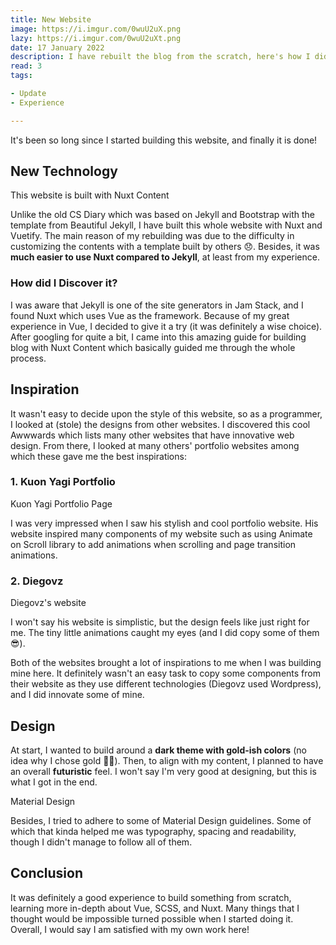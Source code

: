 ```yaml
---
title: New Website 
image: https://i.imgur.com/0wuU2uX.png
lazy: https://i.imgur.com/0wuU2uXt.png
date: 17 January 2022 
description: I have rebuilt the blog from the scratch, here's how I did it. 
read: 3
tags:

- Update
- Experience

---
```


It's been so long since I started building this website, and finally it is done!

## New Technology

<post-image img="https://i.imgur.com/CL4y4RM.png" alt="Nuxt and Vue js"
lazy="https://i.imgur.com/CL4y4RMt.png">
This website is built with <h-link href="https://content.nuxtjs.org/" target="_blank"> Nuxt Content</h-link>
</post-image>

Unlike the old <h-link href="hohshenyien.github.io" target="_blank">CS Diary</h-link> which was based on Jekyll and Bootstrap 
with the template from <h-link href="https://beautifuljekyll.com/" target="_blank">Beautiful Jekyll</h-link>,
I have built this whole website with <h-link href="https://nuxtjs.org/" target="_blank">Nuxt</h-link> and
<h-link href="https://vuetifyjs.com/" target="_blank">Vuetify</h-link>. The main reason of my rebuilding was due to
the difficulty in customizing the contents with a template built by others 😞. Besides, it was **much easier
to use Nuxt compared to Jekyll**, at least from my experience.

### How did I Discover it?
I was aware that Jekyll is one of the site generators in 
<h-link href="https://jamstack.org/generators/" target="_blank">Jam Stack</h-link>, and I found Nuxt which uses Vue as the
framework. Because of my great experience in Vue, I decided to give it a try (it was definitely a wise choice). 
After googling for quite a bit, I came into this amazing
<h-link href="https://blog.openreplay.com/building-your-own-blog-with-nuxt-content-and-tailwind" target="_blank">guide</h-link>
for building blog with Nuxt Content which basically guided me through the whole process. 

## Inspiration

It wasn't easy to decide upon the style of this website, so as a programmer, I looked at (stole) the designs from other websites.
I discovered this cool <h-link href="https://www.awwwards.com/" target="_blank">Awwwards</h-link> which lists
many other websites that have 
<h-link href="https://en.wikipedia.org/wiki/Awwwards" target="_blank">innovative web design</h-link>. From there,
I looked at many others' portfolio websites among which these gave me the best inspirations:

### 1. Kuon Yagi Portfolio

<post-image img="https://i.imgur.com/YCDio1X.png" alt="Kuon Yagi Portfolio" 
  lazy="https://i.imgur.com/YCDio1Xt.png">
<h-link href="https://kuon.space" target="_blank">Kuon Yagi Portfolio Page</h-link>
</post-image>

I was very impressed when I saw his stylish and cool portfolio website. 
His website inspired many components of my website such as using 
<h-link href="https://michalsnik.github.io/aos/">Animate on Scroll</h-link> library to add animations when scrolling and
page transition animations. 

### 2. Diegovz

<post-image img="https://i.imgur.com/sXnK8hF.png" alt="Diegovz's website"
  lazy="https://i.imgur.com/sXnK8hFt.png">
  <h-link href='https://diegovz.com/en/' target='_blank'>Diegovz's website</h-link>
</post-image>

I won't say his website is simplistic, but the design feels like just right for me. The tiny little animations
caught my eyes (and I did copy some of them 😎). 

Both of the websites brought a lot of inspirations to me when I was building mine here. It definitely wasn't
an easy task to copy some components from their website as they use different technologies (Diegovz used Wordpress),
and I did innovate some of mine.

## Design

At start, I wanted to build around a **dark theme with gold-ish colors** (no idea why I chose gold 🤷‍♂️). Then,
to align with my content, I planned to have an overall **futuristic** feel. I won't say I'm very good at designing, but
this is what I got in the end.

<post-image img="https://i.imgur.com/Sk7RUY8.png" alt="Material Design" width="60%"
  lazy="https://i.imgur.com/Sk7RUY8t.png">Material Design</post-image>

Besides, I tried to adhere to some of <h-link href="https://material.io/design" target="_blank">Material Design</h-link>
guidelines. Some of which that kinda helped me was typography, spacing and readability, though I didn't manage
to follow all of them.

## Conclusion

It was definitely a good experience to build something from scratch, learning more in-depth about Vue, SCSS, and Nuxt.
Many things that I thought would be impossible turned possible when I started doing it. Overall, I would say I am
satisfied with my own work here!
